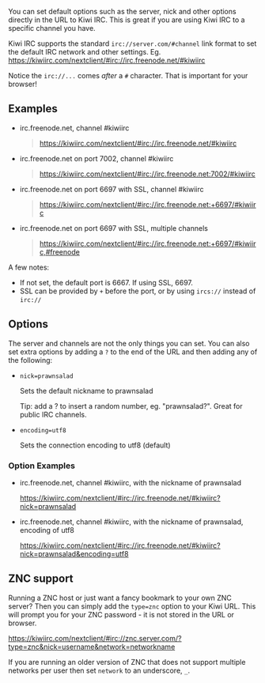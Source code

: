 You can set default options such as the server, nick and other options directly in the URL to Kiwi IRC. This is great if you are using Kiwi IRC to a specific channel you have.

Kiwi IRC supports the standard `irc://server.com/#channel` link format to set the default IRC network and other settings. Eg. https://kiwiirc.com/nextclient/#irc://irc.freenode.net/#kiwiirc

Notice the `irc://...` comes *after* a `#` character. That is important for your browser!

## Examples
* irc.freenode.net, channel #kiwiirc

  > https://kiwiirc.com/nextclient/#irc://irc.freenode.net/#kiwiirc

* irc.freenode.net on port 7002, channel #kiwiirc

  > https://kiwiirc.com/nextclient/#irc://irc.freenode.net:7002/#kiwiirc

* irc.freenode.net on port 6697 with SSL, channel #kiwiirc

  > https://kiwiirc.com/nextclient/#irc://irc.freenode.net:+6697/#kiwiirc

* irc.freenode.net on port 6697 with SSL, multiple channels

  > https://kiwiirc.com/nextclient/#irc://irc.freenode.net:+6697/#kiwiirc,#freenode

A few notes:
* If not set, the default port is 6667. If using SSL, 6697.
* SSL can be provided by `+` before the port, or by using `ircs://` instead of `irc://`


## Options
The server and channels are not the only things you can set. You can also set extra options by adding a `?`
to the end of the URL and then adding any of the following:

* `nick=prawnsalad`

  Sets the default nickname to prawnsalad

  Tip: add a ? to insert a random number, eg. "prawnsalad?". Great for public IRC channels.
* `encoding=utf8`

  Sets the connection encoding to utf8 (default)

### Option Examples

* irc.freenode.net, channel #kiwiirc, with the nickname of prawnsalad

  https://kiwiirc.com/nextclient/#irc://irc.freenode.net/#kiwiirc?nick=prawnsalad

* irc.freenode.net, channel #kiwiirc, with the nickname of prawnsalad, encoding of utf8

  https://kiwiirc.com/nextclient/#irc://irc.freenode.net/#kiwiirc?nick=prawnsalad&encoding=utf8




## ZNC support
Running a ZNC host or just want a fancy bookmark to your own ZNC server? Then you can simply add the `type=znc` option to your Kiwi URL. This will prompt you for your ZNC password - it is not stored in the URL or browser.

https://kiwiirc.com/nextclient/#irc://znc.server.com/?type=znc&nick=username&network=networkname

If you are running an older version of ZNC that does not support multiple networks per user then set `network` to an underscore, `_`.